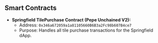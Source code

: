 
## Smart Contracts

- **Springfield TilePurchase Contract (Pepe Unchained V2):**
  - Address: `0x346a672059a1a81105660B6B3a2Fc98b607B4ce7`
  - Purpose: Handles all tile purchase transactions for the Springfield dApp.


